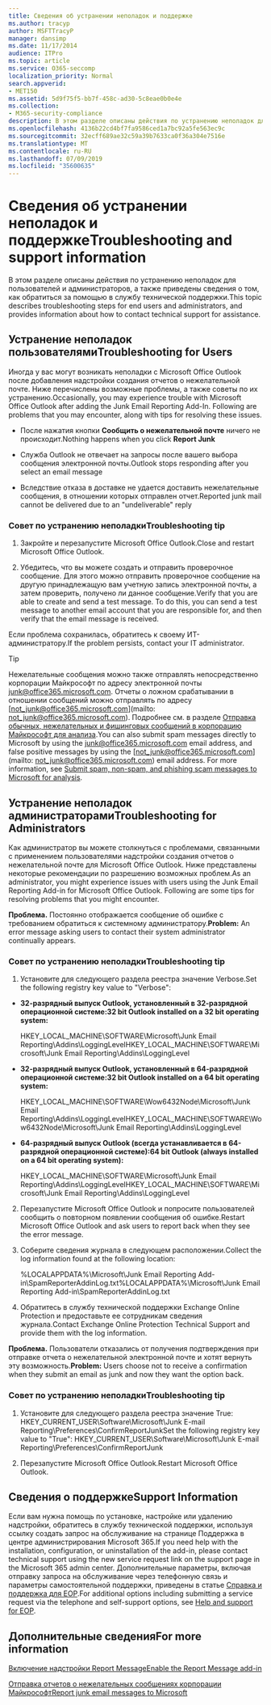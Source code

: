 ```yaml
---
title: Сведения об устранении неполадок и поддержке
ms.author: tracyp
author: MSFTTracyP
manager: dansimp
ms.date: 11/17/2014
audience: ITPro
ms.topic: article
ms.service: O365-seccomp
localization_priority: Normal
search.appverid:
- MET150
ms.assetid: 5d9f75f5-bb7f-458c-ad30-5c8eae0b0e4e
ms.collection:
- M365-security-compliance
description: В этом разделе описаны действия по устранению неполадок для пользователей и администраторов, а также приведены сведения о том, как обратиться за помощью в службу технической поддержки.
ms.openlocfilehash: 4136b22cd4bf7fa9586ced1a7bc92a5fe563ec9c
ms.sourcegitcommit: 32ecff689ae32c59a39b7633ca0f36a304e7516e
ms.translationtype: MT
ms.contentlocale: ru-RU
ms.lasthandoff: 07/09/2019
ms.locfileid: "35600635"
---
```

# <a name="troubleshooting-and-support-information"></a><span data-ttu-id="1b7f2-103">Сведения об устранении неполадок и поддержке</span><span class="sxs-lookup"><span data-stu-id="1b7f2-103">Troubleshooting and support information</span></span>

<span data-ttu-id="1b7f2-104">В этом разделе описаны действия по устранению неполадок для пользователей и администраторов, а также приведены сведения о том, как обратиться за помощью в службу технической поддержки.</span><span class="sxs-lookup"><span data-stu-id="1b7f2-104">This topic describes troubleshooting steps for end users and administrators, and provides information about how to contact technical support for assistance.</span></span>
  
## <a name="troubleshooting-for-users"></a><span data-ttu-id="1b7f2-105">Устранение неполадок пользователями</span><span class="sxs-lookup"><span data-stu-id="1b7f2-105">Troubleshooting for Users</span></span>

<span data-ttu-id="1b7f2-p101">Иногда у вас могут возникать неполадки с Microsoft Office Outlook после добавления надстройки создания отчетов о нежелательной почте. Ниже перечислены возможные проблемы, а также советы по их устранению.</span><span class="sxs-lookup"><span data-stu-id="1b7f2-p101">Occasionally, you may experience trouble with Microsoft Office Outlook after adding the Junk Email Reporting Add-In. Following are problems that you may encounter, along with tips for resolving these issues.</span></span> 
  
- <span data-ttu-id="1b7f2-108">После нажатия кнопки **Сообщить о нежелательной почте** ничего не происходит.</span><span class="sxs-lookup"><span data-stu-id="1b7f2-108">Nothing happens when you click **Report Junk**</span></span>
    
- <span data-ttu-id="1b7f2-109">Служба Outlook не отвечает на запросы после вашего выбора сообщения электронной почты.</span><span class="sxs-lookup"><span data-stu-id="1b7f2-109">Outlook stops responding after you select an email message</span></span>
    
- <span data-ttu-id="1b7f2-110">Вследствие отказа в доставке не удается доставить нежелательные сообщения, в отношении которых отправлен отчет.</span><span class="sxs-lookup"><span data-stu-id="1b7f2-110">Reported junk mail cannot be delivered due to an "undeliverable" reply</span></span>
    
### <a name="troubleshooting-tip"></a><span data-ttu-id="1b7f2-111">Совет по устранению неполадки</span><span class="sxs-lookup"><span data-stu-id="1b7f2-111">Troubleshooting tip</span></span>

1. <span data-ttu-id="1b7f2-112">Закройте и перезапустите Microsoft Office Outlook.</span><span class="sxs-lookup"><span data-stu-id="1b7f2-112">Close and restart Microsoft Office Outlook.</span></span>
    
2. <span data-ttu-id="1b7f2-p102">Убедитесь, что вы можете создать и отправить проверочное сообщение. Для этого можно отправить проверочное сообщение на другую принадлежащую вам учетную запись электронной почты, а затем проверить, получено ли данное сообщение.</span><span class="sxs-lookup"><span data-stu-id="1b7f2-p102">Verify that you are able to create and send a test message. To do this, you can send a test message to another email account that you are responsible for, and then verify that the email message is received.</span></span>
    
<span data-ttu-id="1b7f2-115">Если проблема сохранилась, обратитесь к своему ИТ-администратору.</span><span class="sxs-lookup"><span data-stu-id="1b7f2-115">If the problem persists, contact your IT administrator.</span></span>
  
> [!TIP]
> <span data-ttu-id="1b7f2-p103">Нежелательные сообщения можно также отправлять непосредственно корпорации Майкрософт по адресу электронной почты [junk@office365.microsoft.com](mailto:junk@office365.microsoft.com). Отчеты о ложном срабатывании в отношении сообщений можно отправлять по адресу [not_junk@office365.microsoft.com](mailto: not_junk@office365.microsoft.com). Подробнее см. в разделе [Отправка обычных, нежелательных и фишинговых сообщений в корпорацию Майкрософт для анализа](submit-spam-non-spam-and-phishing-scam-messages-to-microsoft-for-analysis.md).</span><span class="sxs-lookup"><span data-stu-id="1b7f2-p103">You can also submit spam messages directly to Microsoft by using the [junk@office365.microsoft.com](mailto:junk@office365.microsoft.com) email address, and false positive messages by using the [not_junk@office365.microsoft.com](mailto: not_junk@office365.microsoft.com) email address. For more information, see [Submit spam, non-spam, and phishing scam messages to Microsoft for analysis](submit-spam-non-spam-and-phishing-scam-messages-to-microsoft-for-analysis.md).</span></span> 
  
## <a name="troubleshooting-for-administrators"></a><span data-ttu-id="1b7f2-118">Устранение неполадок администраторами</span><span class="sxs-lookup"><span data-stu-id="1b7f2-118">Troubleshooting for Administrators</span></span>

<span data-ttu-id="1b7f2-p104">Как администратор вы можете столкнуться с проблемами, связанными с применением пользователями надстройки создания отчетов о нежелательной почте для Microsoft Office Outlook. Ниже представлены некоторые рекомендации по разрешению возможных проблем.</span><span class="sxs-lookup"><span data-stu-id="1b7f2-p104">As an administrator, you might experience issues with users using the Junk Email Reporting Add-in for Microsoft Office Outlook. Following are some tips for resolving problems that you might encounter.</span></span> 
  
 <span data-ttu-id="1b7f2-121">**Проблема.** Постоянно отображается сообщение об ошибке с требованием обратиться к системному администратору.</span><span class="sxs-lookup"><span data-stu-id="1b7f2-121">**Problem:** An error message asking users to contact their system administrator continually appears.</span></span> 
  
### <a name="troubleshooting-tip"></a><span data-ttu-id="1b7f2-122">Совет по устранению неполадки</span><span class="sxs-lookup"><span data-stu-id="1b7f2-122">Troubleshooting tip</span></span>

1. <span data-ttu-id="1b7f2-123">Установите для следующего раздела реестра значение Verbose.</span><span class="sxs-lookup"><span data-stu-id="1b7f2-123">Set the following registry key value to "Verbose":</span></span>
    
  - <span data-ttu-id="1b7f2-124">**32-разрядный выпуск Outlook, установленный в 32-разрядной операционной системе:**</span><span class="sxs-lookup"><span data-stu-id="1b7f2-124">**32 bit Outlook installed on a 32 bit operating system:**</span></span>
    
    <span data-ttu-id="1b7f2-125">HKEY_LOCAL_MACHINE\SOFTWARE\Microsoft\Junk Email Reporting\Addins\LoggingLevel</span><span class="sxs-lookup"><span data-stu-id="1b7f2-125">HKEY_LOCAL_MACHINE\SOFTWARE\Microsoft\Junk Email Reporting\Addins\LoggingLevel</span></span>
    
  - <span data-ttu-id="1b7f2-126">**32-разрядный выпуск Outlook, установленный в 64-разрядной операционной системе:**</span><span class="sxs-lookup"><span data-stu-id="1b7f2-126">**32 bit Outlook installed on a 64 bit operating system:**</span></span>
    
    <span data-ttu-id="1b7f2-127">HKEY_LOCAL_MACHINE\SOFTWARE\Wow6432Node\Microsoft\Junk Email Reporting\Addins\LoggingLevel</span><span class="sxs-lookup"><span data-stu-id="1b7f2-127">HKEY_LOCAL_MACHINE\SOFTWARE\Wow6432Node\Microsoft\Junk Email Reporting\Addins\LoggingLevel</span></span>
    
  - <span data-ttu-id="1b7f2-128">**64-разрядный выпуск Outlook (всегда устанавливается в 64-разрядной операционной системе):**</span><span class="sxs-lookup"><span data-stu-id="1b7f2-128">**64 bit Outlook (always installed on a 64 bit operating system):**</span></span>
    
    <span data-ttu-id="1b7f2-129">HKEY_LOCAL_MACHINE\SOFTWARE\Microsoft\Junk Email Reporting\Addins\LoggingLevel</span><span class="sxs-lookup"><span data-stu-id="1b7f2-129">HKEY_LOCAL_MACHINE\SOFTWARE\Microsoft\Junk Email Reporting\Addins\LoggingLevel</span></span>
    
2. <span data-ttu-id="1b7f2-130">Перезапустите Microsoft Office Outlook и попросите пользователей сообщить о повторном появлении сообщения об ошибке.</span><span class="sxs-lookup"><span data-stu-id="1b7f2-130">Restart Microsoft Office Outlook and ask users to report back when they see the error message.</span></span>
    
3. <span data-ttu-id="1b7f2-131">Соберите сведения журнала в следующем расположении.</span><span class="sxs-lookup"><span data-stu-id="1b7f2-131">Collect the log information found at the following location:</span></span> 
    
    <span data-ttu-id="1b7f2-132">%LOCALAPPDATA%\Microsoft\Junk Email Reporting Add-in\SpamReporterAddinLog.txt</span><span class="sxs-lookup"><span data-stu-id="1b7f2-132">%LOCALAPPDATA%\Microsoft\Junk Email Reporting Add-in\SpamReporterAddinLog.txt</span></span>
    
4. <span data-ttu-id="1b7f2-133">Обратитесь в службу технической поддержки Exchange Online Protection и предоставьте ее сотрудникам сведения журнала.</span><span class="sxs-lookup"><span data-stu-id="1b7f2-133">Contact Exchange Online Protection Technical Support and provide them with the log information.</span></span> 
    
 <span data-ttu-id="1b7f2-134">**Проблема.** Пользователи отказались от получения подтверждения при отправке отчета о нежелательной электронной почте и хотят вернуть эту возможность.</span><span class="sxs-lookup"><span data-stu-id="1b7f2-134">**Problem:** Users choose not to receive a confirmation when they submit an email as junk and now they want the option back.</span></span> 
  
### <a name="troubleshooting-tip"></a><span data-ttu-id="1b7f2-135">Совет по устранению неполадки</span><span class="sxs-lookup"><span data-stu-id="1b7f2-135">Troubleshooting tip</span></span>

1. <span data-ttu-id="1b7f2-136">Установите для следующего раздела реестра значение True: HKEY_CURRENT_USER\Software\Microsoft\Junk E-mail Reporting\Preferences\ConfirmReportJunk</span><span class="sxs-lookup"><span data-stu-id="1b7f2-136">Set the following registry key value to "True": HKEY_CURRENT_USER\Software\Microsoft\Junk E-mail Reporting\Preferences\ConfirmReportJunk</span></span>
    
2. <span data-ttu-id="1b7f2-137">Перезапустите Microsoft Office Outlook.</span><span class="sxs-lookup"><span data-stu-id="1b7f2-137">Restart Microsoft Office Outlook.</span></span>
    
## <a name="support-information"></a><span data-ttu-id="1b7f2-138">Сведения о поддержке</span><span class="sxs-lookup"><span data-stu-id="1b7f2-138">Support Information</span></span>

<span data-ttu-id="1b7f2-139">Если вам нужна помощь по установке, настройке или удалению надстройки, обратитесь в службу технической поддержки, используя ссылку создать запрос на обслуживание на странице Поддержка в центре администрирования Microsoft 365.</span><span class="sxs-lookup"><span data-stu-id="1b7f2-139">If you need help with the installation, configuration, or uninstallation of the add-in, please contact technical support using the new service request link on the support page in the Microsoft 365 admin center.</span></span> <span data-ttu-id="1b7f2-140">Дополнительные параметры, включая отправку запроса на обслуживание через телефонную связь и параметры самостоятельной поддержки, приведены в статье [Справка и поддержка для EOP](eop/help-and-support-for-eop.md).</span><span class="sxs-lookup"><span data-stu-id="1b7f2-140">For additional options including submitting a service request via the telephone and self-support options, see [Help and support for EOP](eop/help-and-support-for-eop.md).</span></span>
  
## <a name="for-more-information"></a><span data-ttu-id="1b7f2-141">Дополнительные сведения</span><span class="sxs-lookup"><span data-stu-id="1b7f2-141">For more information</span></span>

[<span data-ttu-id="1b7f2-142">Включение надстройки Report Message</span><span class="sxs-lookup"><span data-stu-id="1b7f2-142">Enable the Report Message add-in</span></span>](https://support.office.com/article/4250c4bc-6102-420b-9e0a-a95064837676)
  
[<span data-ttu-id="1b7f2-143">Отправка отчетов о нежелательных сообщениях корпорации Майкрософт</span><span class="sxs-lookup"><span data-stu-id="1b7f2-143">Report junk email messages to Microsoft</span></span>](report-junk-email-messages-to-microsoft.md)
  

